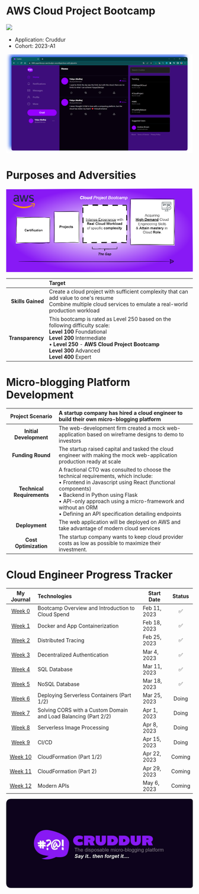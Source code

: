 # AWS Cloud Project Bootcamp

![](https://codebuild.ca-central-1.amazonaws.com/badges?uuid=eyJlbmNyeXB0ZWREYXRhIjoiQ0VKYkxoWEVPajFjRlRaeGg3ZUJHMDJnQXpWSlg2NityVlZEVVhUZTBVbTR0OFgwUFlyMm1jZDhxU3F1bTFCRjBiTUZRazhFd2tWWWllbFlSUE1weUhFPSIsIml2UGFyYW1ldGVyU3BlYyI6IktNcGJRU1NaV3NiU3h5aFQiLCJtYXRlcmlhbFNldFNlcmlhbCI6MX0%3D&branch=main)

- Application: Cruddur
- Cohort: 2023-A1

<img src="_docs/assets/yayaoncruddur.png">


# Purposes and Adversities

<img src="_docs/assets/aware.drawio.png">

| | Target |
| ---: | :--- |
| **Skills Gained** |  Create a cloud project with sufficient complexity that can add value to one's resume <br>Combine multiple cloud services to emulate a real-world production workload |
| **Transparency** | This bootcamp is rated as Level 250 based on the following difficulty scale: <br> **Level 100** Foundational <br> **Level 200** Intermediate <br>   • **Level 250** - **AWS Cloud Project Bootcamp** <br> **Level 300** Advanced <br> **Level 400** Expert |



# Micro-blogging Platform Development
|Project Scenario  | A startup company has hired a cloud engineer to build their own micro-blogging platform |
| :---: | :--- |
| **Initial Development** | The web-development firm created a mock web-application based on wireframe designs to demo to investors |
| **Funding Round** | The startup raised capital and tasked the cloud engineer with making the mock web-application production ready at scale |
| **Technical Requirements** | A fractional CTO was consulted to choose the technical requirements, which include: <br> • Frontend in Javascript using React (functional components) <br> • Backend in Python using Flask <br> • API-only approach using a micro-framework and without an ORM <br> • Defining an API specification detailing endpoints |
| **Deployment** | The web application will be deployed on AWS and take advantage of modern cloud services |
| **Cost Optimization** | The startup company wants to keep cloud provider costs as low as possible to maximize their investment. |

# Cloud Engineer Progress Tracker
| My Journal  | Technologies   | Start Date | Status|
| :---: | :--- | --- |:---: |
| [Week 0](journal/week0.md) | Bootcamp Overview and Introduction to Cloud Spend | Feb 11, 2023 |✅|
| [Week 1](journal/week1.md) | Docker and App Containerization | Feb 18, 2023 |✅|
| [Week 2](journal/week2.md) | Distributed Tracing | Feb 25, 2023 |✅|
| [Week 3](journal/week3.md) | Decentralized Authentication | Mar 4, 2023 |✅|
| [Week 4](journal/week4.md) | SQL Database | Mar 11, 2023 |✅|
|  [Week 5](journal/week5.md) | NoSQL Database | Mar 18, 2023 |✅|
| [Week 6](journal/week6.md) | Deploying Serverless Containers (Part 1/2) | Mar 25, 2023 |Doing|
| [Week 7](journal/week7.md)  | Solving CORS with a Custom Domain and Load Balancing (Part 2/2) | Apr 1, 2023 |Doing|
| [Week 8](journal/week8.md) | Serverless Image Processing | Apr 8, 2023 |Doing|
|  [Week 9](journal/week9.md) | CI/CD | Apr 15, 2023 |Doing|
|  [Week 10](journal/week10.md) | CloudFormation (Part 1/2) | Apr 22, 2023 |Coming|
| [Week 11](journal/week11.md)| CloudFormation (Part 2) | Apr 29, 2023 |Coming|
|  [Week 12](journal/week12.md) | Modern APIs | May 6, 2023 |Coming|


<p align="center">
    <img src="_docs/assets/rounded-banner.png" width="800">
</p>


